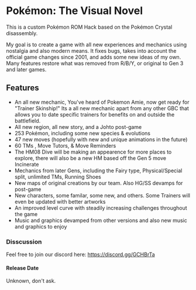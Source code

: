 # Pokémon: The Visual Novel

This is a custom Pokémon ROM Hack based on the Pokémon Crystal disassembly.

My goal is to create a game with all new experiences and mechanics using nostalgia and also modern means. It fixes bugs, takes into account the official game changes since 2001, and adds some new ideas of my own. Many features restore what was removed from R/B/Y, or original to Gen 3 and later games.

## Features
* An all new mechanic, You've heard of Pokemon Amie, now get ready for "Trainer Skinship!" Its a all new mechanic apart from any other GBC that allows you to date specific trainers for benefits on and outside the battlefield.
* All new region, all new story, and a Johto post-game
* 253 Pokémon, including some new species & evolutions
* 47 new moves (hopefully with new and unique animations in the future)
* 60 TMs , Move Tutors, & Move Reminders
* The HM08 Dive will be making an appearence for more places to explore, there will also be a new HM based off the Gen 5 move Incinerate
* Mechanics from later Gens, including the Fairy type, Physical/Special split, unlimited TMs, Running Shoes
* New maps of original creations by our team. Also HG/SS devamps for post-game
* New characters, some familar, some new, and others. Some Trainers will even be updated with better artworks
* An improved level curve with steadily increasing challenges throughout the game
* Music and graphics devamped from other versions and also new music and graphics to enjoy

### Disscussion
Feel free to join our discord here: https://discord.gg/GCHBrTa

#### Release Date
Unknown, don't ask.
